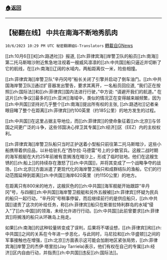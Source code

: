 ###  [:house:返回](README.md)
---


## 【秘翻在线】    中共在南海不断地秀肌肉
`10/6/2023 10:29 PM UTC 秘密翻譯組G-Translators` [轉載自GNews](https://gnews.org/articles/1795805)

         

[[zh:10月6日]]《[[zh:路透社]]》报道, [[zh:菲律宾海]]岸警卫队的船员[[zh:南海]]第二托马斯暗沙附近焦急地注视着一艘威风凛凛的[[zh:中共国]]船只逼近并切断了它的航线，在[[zh:南海]]辽阔的水域内，两船距离仅一米，险些相撞。

[[zh:菲律宾海]]岸警卫队“辛丹冈号”船长关闭了引擎并启动了倒车油门。[[zh:中共国海岸警卫队]]通过扩音器发出警告，要求其离开，一名船员回应道, “我们正在按照[[zh:国际法]]和[[zh:菲律宾]]国内法进行行驶，”中方说: “请避开我们的航道。” 在这片[[zh:争议]]最多的[[zh:亚洲]]海域中，类似的情况正在变得越来越频繁，因为[[zh:中共国]]坚持对几乎整个[[zh:南海]]提出所有权的主张, [[zh:路透社]]记者亲眼目睹了整个在距离[[zh:菲律宾]]约100英里（约185公里）的地方发生的过程。

[[zh:中共国]]在这里占据主导地位，而[[zh:菲律宾]]的使命象征着[[zh:北京]]与邻国之间更广泛的斗争，这些邻国决心捍卫其专属[[zh:经济]]区（EEZ）内的主权权利。

[[zh:菲律宾海]]岸警卫队船只当时正护送着小型船只前往第二托马斯暗沙，这些小船携带着供应品，以补给驻扎在“西尔拉·马德雷”号上的少数官兵。这艘二战时期的海军舰艇在大约25年前被有意搁浅在暗沙上，形成了临时驻地。他们在这艘生锈的[[zh:船上]]的持续存在激怒了[[zh:中共国]]，并将其变成了一个战略争夺的战场，[[zh:北京]]方面派遣了更现代化的海岸警卫船只和成群结队的渔船，它们的行动范围延伸到距离[[zh:中共国]]海岸620英里（约1150公里）的地方。

在距离只有800米的地方，这艘灰色的[[zh:中共国]]海军舰艇开始跟踪“辛丹冈”号，与四艘[[zh:中共国]]海岸警卫舰艇和另外五艘被[[zh:菲律宾]]怀疑为民兵的船只一起行动，“辛丹冈”号稍事停留，而后继续前行的是供应船只，[[zh:中共国]]谴责了这次的补给任务，称[[zh:菲律宾]]船只在斯普拉特利群岛的水域“侵入”了[[zh:中国]]的领海，未经允许进行行动。[[zh:中共国]]此前曾要求[[zh:菲律宾]]将搁浅的船只从环礁岛上拖走。

如果[[zh:南海]]的这种较量转变成了误判，后果将不堪设想，[[zh:菲律宾]]和[[zh:中共国]]之间的关系在今年进一步恶化，与此同时，马尼拉和[[zh:华盛顿]]之间的军事接触也在增强，[[zh:北京]]方面表示这可能会加剧地区紧张局势，[[zh:菲律宾海]]岸警卫的杰伊·塔里拉(Jay Tarriela)表示，他们有权在自己的专属[[zh:经济]]区内自由行动，并指责[[zh:中共国]]违反[[zh:国际法]]。

